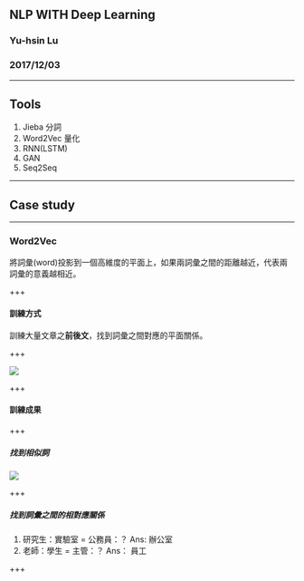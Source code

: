 ## NLP WITH Deep Learning
### Yu-hsin Lu
### 2017/12/03

---

## Tools
1. Jieba 分詞
1. Word2Vec 量化
1. RNN(LSTM)
1. GAN
1. Seq2Seq

---

## Case study

---

### Word2Vec
將詞彙(word)投影到一個高維度的平面上，如果兩詞彙之間的距離越近，代表兩詞彙的意義越相近。

+++

#### 訓練方式
訓練大量文章之**前後文**，找到詞彙之間對應的平面關係。

+++

![](http://mccormickml.com/assets/word2vec/training_data.png)

+++

#### 訓練成果

+++

##### 找到相似詞

![](https://raw.githubusercontent.com/dominiek/word2vec-explorer/master/public/screenshots/tsne-10k.png?size=auto)

+++

##### 找到詞彙之間的相對應關係
 1. 研究生：實驗室 = 公務員：？ Ans: 辦公室
 1. 老師：學生 = 主管：？ Ans： 員工

+++

